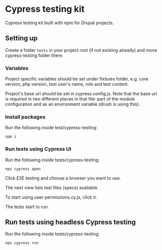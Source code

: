# Cypress testing kit
Cypress testing kit built with npm for Drupal projects.

## Setting up
Create a folder `tests` in your project root (if not existing already) and move cypress-testing folder there.

### Variables
Project specific variables should be set under fixtures folder, e.g. core version, php version, test user's name, role and test content.

Project's base url should be set in cypress.config.js. Note that the base url is required in two different places in that file: part of the module configuration and as an environment variable (drush is using this).

### Install packages
Run the following inside test/cypress-testing:
```
npm i
```

### Run tests using Cypress UI
Run the following inside tests/cypress-testing:
```
npx cypress open
```
Click E2E testing and choose a browser you want to use.

The next view lists test files (specs) available.

To start using user-permissions.cy.js, click it.

The tests start to run.

## Run tests using headless Cypress testing
Run the following inside tests/cypress-testing:
```
npx cypress run
```

